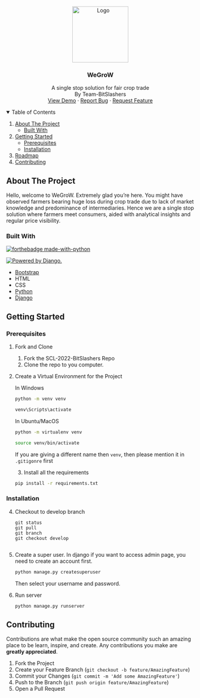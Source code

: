<!-- PROJECT LOGO -->
<br />
<p align="center">
  <a href="https://github.com/World-Konkani-Centre/SCL-2022-BitSlashers/blob/main/README.md">
    <img src="https://ibb.co/YyYfshM" alt="Logo" width="150" height="150">
  </a>


  <h3 align="center">WeGroW</h3>

  <p align="center">
    A single stop solution for fair crop trade
    <br/>
    By Team-BitSlashers
    <br />
    <a href="https://github.com/World-Konkani-Centre/SCL-2022-BitSlashers/blob/main/README.md">View Demo</a>
    ·
    <a href="https://github.com/World-Konkani-Centre/SCL-2022-BitSlashers/issues">Report Bug</a>
    ·
    <a href="https://github.com/World-Konkani-Centre/SCL-2022-BitSlashers/issues">Request Feature</a>
  </p>
</p>

<!-- TABLE OF CONTENTS -->
<details open="open">
  <summary>Table of Contents</summary>
  <ol>
    <li>
      <a href="#about-the-project">About The Project</a>
      <ul>
        <li><a href="#built-with">Built With</a></li>
      </ul>
    </li>
    <li>
      <a href="#getting-started">Getting Started</a>
      <ul>
        <li><a href="#prerequisites">Prerequisites</a></li>
        <li><a href="#installation">Installation</a></li>
      </ul>
    </li>
    <li><a href="#roadmap">Roadmap</a></li>
    <li><a href="#contributing">Contributing</a></li>
  </ol>
</details>

<!-- ABOUT THE PROJECT -->
## About The Project

Hello, welcome to WeGroW. Extremely glad you’re here. You might have observed farmers bearing huge loss during crop trade due to lack of market knowledge and predominance of intermediaries. Hence we are a single stop solution where farmers meet consumers, aided with analytical insights and regular price visibility.

### Built With
[![forthebadge made-with-python](http://ForTheBadge.com/images/badges/made-with-python.svg)](https://www.python.org/)

<a href="http://www.djangoproject.com/"><img src="https://www.djangoproject.com/m/img/badges/djangopowered126x54.gif" border="0" alt="Powered by Django." title="Powered by Django." /></a>

* [Bootstrap](https://getbootstrap.com)
* HTML
* CSS
* [Python](https://www.python.org/downloads/)
* [Django](https://www.djangoproject.com/)

<!-- GETTING STARTED -->
## Getting Started

### Prerequisites

1. Fork and Clone
    <ol>
    <li>Fork the SCL-2022-BitSlashers Repo</li>
    <li>Clone the repo to you computer.</li>
    </ol>

2. Create a Virtual Environment for the Project

    In Windows
    ```bash
    python -m venv venv
    
    venv\Scripts\activate
    ```

    In Ubuntu/MacOS
    ```bash
    python -m virtualenv venv
    
    source venv/bin/activate
    ```
   
   If you are giving a different name then `venv`, then please mention it in `.gitigonre` first
   
   3. Install all the requirements

    ```bash
    pip install -r requirements.txt
    ```
   
### Installation
   

  4. Checkout to develop branch
       ```git
      git status
      git pull
      git branch
      git checkout develop
     
     
  6. Create a super user.
      In django if you want to access admin page, you need to create an account first.
      ```djangotemplate
      python manage.py createsuperuser
      ```
     Then select your username and password.

  8. Run server
      ```bash
      python manage.py runserver
      ```
 
 <!-- CONTRIBUTING -->
## Contributing

Contributions are what make the open source community such an amazing place to be learn, inspire, and create. Any contributions you make are **greatly appreciated**.

1. Fork the Project
2. Create your Feature Branch (`git checkout -b feature/AmazingFeature`)
3. Commit your Changes (`git commit -m 'Add some AmazingFeature'`)
4. Push to the Branch (`git push origin feature/AmazingFeature`)
5. Open a Pull Request
